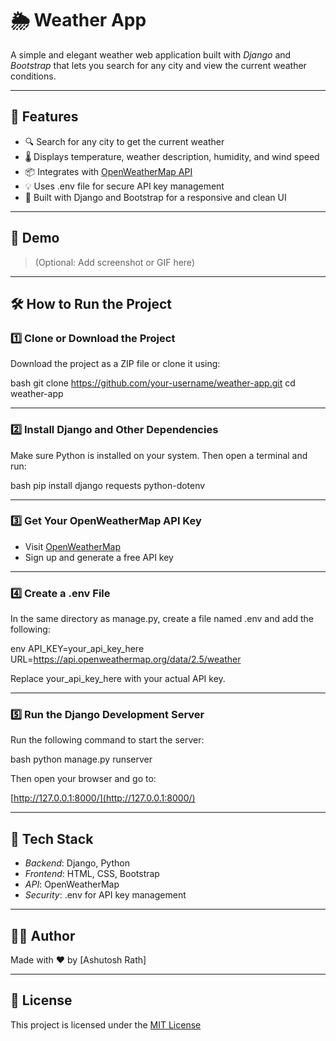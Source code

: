 # 🌦 Weather App

A simple and elegant weather web application built with *Django* and *Bootstrap* that lets you search for any city and view the current weather conditions.

---

## 🚀 Features

- 🔍 Search for any city to get the current weather  
- 🌡 Displays temperature, weather description, humidity, and wind speed  
- 📦 Integrates with [OpenWeatherMap API](https://openweathermap.org/api)  
- 💡 Uses .env file for secure API key management  
- 🧩 Built with Django and Bootstrap for a responsive and clean UI

---

## 📸 Demo

> (Optional: Add screenshot or GIF here)

---

## 🛠 How to Run the Project

### 1️⃣ Clone or Download the Project

Download the project as a ZIP file or clone it using:

bash
git clone https://github.com/your-username/weather-app.git
cd weather-app


---

### 2️⃣ Install Django and Other Dependencies

Make sure Python is installed on your system. Then open a terminal and run:

bash
pip install django requests python-dotenv


---

### 3️⃣ Get Your OpenWeatherMap API Key

- Visit [OpenWeatherMap](https://openweathermap.org/api)  
- Sign up and generate a free API key

---

### 4️⃣ Create a .env File

In the same directory as manage.py, create a file named .env and add the following:

env
API_KEY=your_api_key_here
URL=https://api.openweathermap.org/data/2.5/weather


Replace your_api_key_here with your actual API key.

---

### 5️⃣ Run the Django Development Server

Run the following command to start the server:

bash
python manage.py runserver


Then open your browser and go to:

[http://127.0.0.1:8000/](http://127.0.0.1:8000/)

---

## 🧠 Tech Stack

- *Backend*: Django, Python  
- *Frontend*: HTML, CSS, Bootstrap  
- *API*: OpenWeatherMap  
- *Security*: .env for API key management

---

## 👨‍💻 Author

Made with ❤ by [Ashutosh Rath]

---

## 📄 License

This project is licensed under the [MIT License](LICENSE)